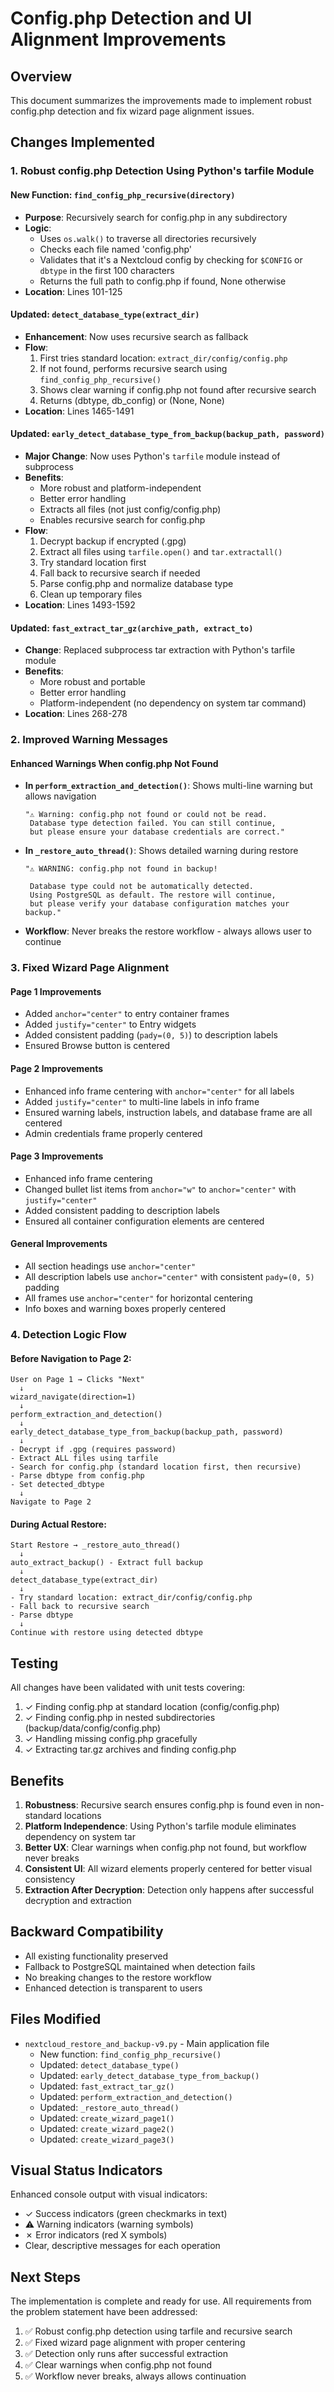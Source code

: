 # Config.php Detection and UI Alignment Improvements

## Overview
This document summarizes the improvements made to implement robust config.php detection and fix wizard page alignment issues.

## Changes Implemented

### 1. Robust config.php Detection Using Python's tarfile Module

#### New Function: `find_config_php_recursive(directory)`
- **Purpose**: Recursively search for config.php in any subdirectory
- **Logic**: 
  - Uses `os.walk()` to traverse all directories recursively
  - Checks each file named 'config.php'
  - Validates that it's a Nextcloud config by checking for `$CONFIG` or `dbtype` in the first 100 characters
  - Returns the full path to config.php if found, None otherwise
- **Location**: Lines 101-125

#### Updated: `detect_database_type(extract_dir)`
- **Enhancement**: Now uses recursive search as fallback
- **Flow**:
  1. First tries standard location: `extract_dir/config/config.php`
  2. If not found, performs recursive search using `find_config_php_recursive()`
  3. Shows clear warning if config.php not found after recursive search
  4. Returns (dbtype, db_config) or (None, None)
- **Location**: Lines 1465-1491

#### Updated: `early_detect_database_type_from_backup(backup_path, password)`
- **Major Change**: Now uses Python's `tarfile` module instead of subprocess
- **Benefits**:
  - More robust and platform-independent
  - Better error handling
  - Extracts all files (not just config/config.php)
  - Enables recursive search for config.php
- **Flow**:
  1. Decrypt backup if encrypted (.gpg)
  2. Extract all files using `tarfile.open()` and `tar.extractall()`
  3. Try standard location first
  4. Fall back to recursive search if needed
  5. Parse config.php and normalize database type
  6. Clean up temporary files
- **Location**: Lines 1493-1592

#### Updated: `fast_extract_tar_gz(archive_path, extract_to)`
- **Change**: Replaced subprocess tar extraction with Python's tarfile module
- **Benefits**:
  - More robust and portable
  - Better error handling
  - Platform-independent (no dependency on system tar command)
- **Location**: Lines 268-278

### 2. Improved Warning Messages

#### Enhanced Warnings When config.php Not Found
- **In `perform_extraction_and_detection()`**: Shows multi-line warning but allows navigation
  ```
  "⚠️ Warning: config.php not found or could not be read.
   Database type detection failed. You can still continue,
   but please ensure your database credentials are correct."
  ```
- **In `_restore_auto_thread()`**: Shows detailed warning during restore
  ```
  "⚠️ WARNING: config.php not found in backup!
   
   Database type could not be automatically detected.
   Using PostgreSQL as default. The restore will continue,
   but please verify your database configuration matches your backup."
  ```
- **Workflow**: Never breaks the restore workflow - always allows user to continue

### 3. Fixed Wizard Page Alignment

#### Page 1 Improvements
- Added `anchor="center"` to entry container frames
- Added `justify="center"` to Entry widgets
- Added consistent padding (`pady=(0, 5)`) to description labels
- Ensured Browse button is centered

#### Page 2 Improvements
- Enhanced info frame centering with `anchor="center"` for all labels
- Added `justify="center"` to multi-line labels in info frame
- Ensured warning labels, instruction labels, and database frame are all centered
- Admin credentials frame properly centered

#### Page 3 Improvements
- Enhanced info frame centering
- Changed bullet list items from `anchor="w"` to `anchor="center"` with `justify="center"`
- Added consistent padding to description labels
- Ensured all container configuration elements are centered

#### General Improvements
- All section headings use `anchor="center"`
- All description labels use `anchor="center"` with consistent `pady=(0, 5)` padding
- All frames use `anchor="center"` for horizontal centering
- Info boxes and warning boxes properly centered

### 4. Detection Logic Flow

#### Before Navigation to Page 2:
```
User on Page 1 → Clicks "Next"
  ↓
wizard_navigate(direction=1)
  ↓
perform_extraction_and_detection()
  ↓
early_detect_database_type_from_backup(backup_path, password)
  ↓
- Decrypt if .gpg (requires password)
- Extract ALL files using tarfile
- Search for config.php (standard location first, then recursive)
- Parse dbtype from config.php
- Set detected_dbtype
  ↓
Navigate to Page 2
```

#### During Actual Restore:
```
Start Restore → _restore_auto_thread()
  ↓
auto_extract_backup() - Extract full backup
  ↓
detect_database_type(extract_dir)
  ↓
- Try standard location: extract_dir/config/config.php
- Fall back to recursive search
- Parse dbtype
  ↓
Continue with restore using detected dbtype
```

## Testing

All changes have been validated with unit tests covering:
1. ✓ Finding config.php at standard location (config/config.php)
2. ✓ Finding config.php in nested subdirectories (backup/data/config/config.php)
3. ✓ Handling missing config.php gracefully
4. ✓ Extracting tar.gz archives and finding config.php

## Benefits

1. **Robustness**: Recursive search ensures config.php is found even in non-standard locations
2. **Platform Independence**: Using Python's tarfile module eliminates dependency on system tar
3. **Better UX**: Clear warnings when config.php not found, but workflow never breaks
4. **Consistent UI**: All wizard elements properly centered for better visual consistency
5. **Extraction After Decryption**: Detection only happens after successful decryption and extraction

## Backward Compatibility

- All existing functionality preserved
- Fallback to PostgreSQL maintained when detection fails
- No breaking changes to the restore workflow
- Enhanced detection is transparent to users

## Files Modified

- `nextcloud_restore_and_backup-v9.py` - Main application file
  - New function: `find_config_php_recursive()`
  - Updated: `detect_database_type()`
  - Updated: `early_detect_database_type_from_backup()`
  - Updated: `fast_extract_tar_gz()`
  - Updated: `perform_extraction_and_detection()`
  - Updated: `_restore_auto_thread()`
  - Updated: `create_wizard_page1()`
  - Updated: `create_wizard_page2()`
  - Updated: `create_wizard_page3()`

## Visual Status Indicators

Enhanced console output with visual indicators:
- ✓ Success indicators (green checkmarks in text)
- ⚠️ Warning indicators (warning symbols)
- ✗ Error indicators (red X symbols)
- Clear, descriptive messages for each operation

## Next Steps

The implementation is complete and ready for use. All requirements from the problem statement have been addressed:

1. ✅ Robust config.php detection using tarfile and recursive search
2. ✅ Fixed wizard page alignment with proper centering
3. ✅ Detection only runs after successful extraction
4. ✅ Clear warnings when config.php not found
5. ✅ Workflow never breaks, always allows continuation
